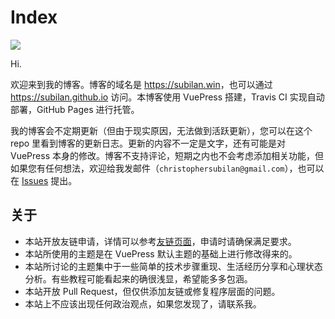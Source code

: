 # Index

![](https://travis-ci.com/Subilan/subilan.github.io.svg?branch=deploy&status=passed)

Hi.

欢迎来到我的博客。博客的域名是 <https://subilan.win>，也可以通过 <https://subilan.github.io> 访问。本博客使用 VuePress 搭建，Travis CI 实现自动部署，GitHub Pages 进行托管。

我的博客会不定期更新（但由于现实原因，无法做到活跃更新），您可以在这个 repo 里看到博客的更新日志。更新的内容不一定是文字，还有可能是对 VuePress 本身的修改。博客不支持评论，短期之内也不会考虑添加相关功能，但如果您有任何想法，欢迎给我发邮件（`christophersubilan@gmail.com`），也可以在 [Issues](//github.com/Subilan/subilan.github.io/issues) 提出。

## 关于

- 本站开放友链申请，详情可以参考[友链页面](//subilan.win/Friends.html)，申请时请确保满足要求。
- 本站所使用的主题是在 VuePress 默认主题的基础上进行修改得来的。
- 本站所讨论的主题集中于一些简单的技术步骤重现、生活经历分享和心理状态分析。有些教程可能看起来的确很浅显，希望能多多包涵。
- 本站开放 Pull Request，但仅供添加友链或修复程序层面的问题。
- 本站上不应该出现任何政治观点，如果您发现了，请联系我。
